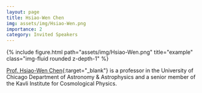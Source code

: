 ```yaml
---
layout: page
title: Hsiao-Wen Chen
img: assets/img/Hsiao-Wen.png
importance: 2
category: Invited Speakers
---
```


<div class="row">
    <div class="col-sm mt-3 mt-md-0">
        {% include figure.html path="assets/img/Hsiao-Wen.png" title="example" class="img-fluid rounded z-depth-1" %}
    </div>
</div>
<!-- <div class="caption">
    This image can also have a caption. It's like magic.
</div> -->

[Prof. Hsiao-Wen Chen](https://lambda.uchicago.edu/wordpress/){:target="_blank"} is a professor in the University of Chicago Department of Astronomy & Astrophysics and a senior member of the Kavli Institute for Cosmological Physics.

